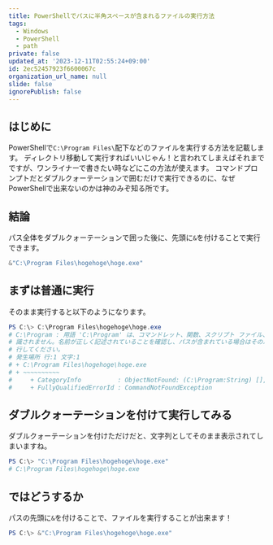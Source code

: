 ```yaml
---
title: PowerShellでパスに半角スペースが含まれるファイルの実行方法
tags:
  - Windows
  - PowerShell
  - path
private: false
updated_at: '2023-12-11T02:55:24+09:00'
id: 2ec52457923f6600067c
organization_url_name: null
slide: false
ignorePublish: false
---
```

## はじめに

PowerShellで`C:\Program Files\`配下などのファイルを実行する方法を記載します。
ディレクトリ移動して実行すればいいじゃん！と言われてしまえばそれまでですが、ワンライナーで書きたい時などにこの方法が使えます。
コマンドプロンプトだとダブルクォーテーションで囲むだけで実行できるのに、なぜPowerShellで出来ないのかは神のみぞ知る所です。

## 結論

パス全体をダブルクォーテーションで囲った後に、先頭に`&`を付けることで実行できます。

```powershell
&"C:\Program Files\hogehoge\hoge.exe"
```

## まずは普通に実行

そのまま実行すると以下のようになります。

```powershell
PS C:\> C:\Program Files\hogehoge\hoge.exe
# C:\Program : 用語 'C:\Program' は、コマンドレット、関数、スクリプト ファイル、または操作可能なプログラムの名前として認
# 識されません。名前が正しく記述されていることを確認し、パスが含まれている場合はそのパスが正しいことを確認してから、再試
# 行してください。
# 発生場所 行:1 文字:1
# + C:\Program Files\hogehoge\hoge.exe
# + ~~~~~~~~~~
#     + CategoryInfo          : ObjectNotFound: (C:\Program:String) [], CommandNotFoundException
#     + FullyQualifiedErrorId : CommandNotFoundException
```

## ダブルクォーテーションを付けて実行してみる

ダブルクォーテーションを付けただけだと、文字列としてそのまま表示されてしまいますね。

```powershell
PS C:\> "C:\Program Files\hogehoge\hoge.exe"
# C:\Program Files\hogehoge\hoge.exe
```

## ではどうするか

パスの先頭に`&`を付けることで、ファイルを実行することが出来ます！

```powershell
PS C:\> &"C:\Program Files\hogehoge\hoge.exe"
```
